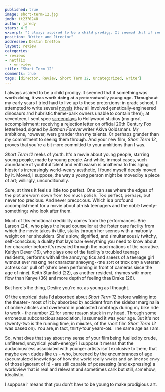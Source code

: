 ```yaml
---
published: true
image: short-term-12.jpg
imdb: tt2370248
author: jaredy 
stars: 4.5
excerpt: "I always aspired to be a child prodigy. It seemed that if something was worth doing, it was worth doing at a preternaturally young age."
position: "Writer and Director"
addressee: Destin Cretton
layout: review
categories:
- reviews
- netflix
  - on-video
title: "Short Term 12"
comments: true
tags: [director, Review, Short Term 12, Uncategorized, writer]
---
```

I always aspired to be a child prodigy. It seemed that if something was worth doing, it was worth doing at a preternaturally young age. Throughout my early years I tried hard to live up to these pretentions: in grade school, I attempted to write several [novels][1] (they all involved genetically-engineered dinosaurs and hubristic theme-park owners unable to contain them); at seventeen, I sent spec [screenplays][2] to Hollywood studios (my great accomplishment: receiving a rejection letter on official 20th Century Fox letterhead, signed by _Batman Forever_ writer Akiva Goldsman). My ambitions, however, were grander than my talents. Or perhaps grander than my commitment to seeing them through. And your new film, _Short Term 12_, proves that you're a bit more committed to your ambitions than I was.

   [1]: http://youngmiscellanea.com/post/26142534566/the-front-cover-of-the-authors-first-completed
   [2]: http://youngmiscellanea.com/post/52393860480/page-from-an-unnamed-screenplay-written-by

_Short Term 12_ reeks of youth. It's a movie about young people, starring young people, made by young people. And while, in most cases, such abundance of youthful talent and enthusiasm is anathema to this aging hipster's increasingly world-weary aesthetic, I found myself deeply moved by it. Moved, I suppose, the way a young person might be moved by a piece of art; willingly, unconditionally.   

Sure, at times it feels a little too perfect. One can see where the edges of the plot are worn down from too much polish. Too perfect, perhaps, but never too precious. And never precocious. Which is a profound accomplishment for a movie about at-risk teenagers and the noble twenty-somethings who look after them.

Much of this emotional credibility comes from the performances. Brie Larson (24), who plays the head counsellor at the foster care facility from which the movie takes its title, stalks through her scenes with a matronly weight on her shoulders. She's slow, dignified, and simultaneously twitchy, self-conscious; a duality that lays bare everything you need to know about her character before it's revealed through the machinations of the narrative. Kaitlyn Dever (16), who plays one of the facility's troubled teenage residents, performs with all the annoying tics and sneers of a teenage girl without ever making her character annoying--the sort of trick only a veteran actress can pull off (she's been performing in front of cameras since the age of nine). Keith Stanfield (22), as another resident, rhymes with more flow than Kanye (36) and more depth of feeling than Drake (26).

But here's the thing, Destin: you're not as young as I thought.

Of the empirical data I'd absorbed about _Short Term 12_ before walking into the theater - most of it by absorbed by accident from the sidebar marginalia of online articles and overheard in podcasted ramblings during my bike ride to work - the number 22 for some reason stuck in my head. Through some erroneous subconscious association, I assumed it was your age. But it's not (twenty-two is the running time, in minutes, of the short film _Short Term 12_ was based on). You are, in fact, thirty-four years-old. The same age as I am.

So, what does that say about my sense of your film being fuelled by crude, unfiltered, uncynical youth-energy? I suppose it means that the audaciousness associated with younger artists isn't exclusive to them; that maybe even dudes like us -  who, burdened by the encumbrances of age (accumulated knowledge of how the world really works and an intense envy of those ignorant of it) - are still capable of possessing (and expressing) a worldview that is real and relevant and sometimes dark but still, somehow, idealistic.

I suppose it means that you don't have to be young to make prodigious art.